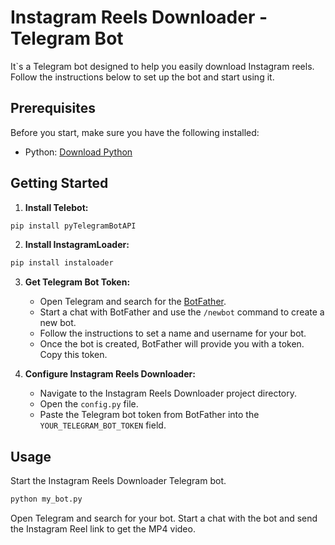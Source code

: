 
# Instagram Reels Downloader - Telegram Bot

It`s a Telegram bot designed to help you easily download Instagram reels. Follow the instructions below to set up the bot and start using it.

## Prerequisites

Before you start, make sure you have the following installed:

- Python: [Download Python](https://www.python.org/downloads/)

## Getting Started

1. **Install Telebot:**
   
```bash
pip install pyTelegramBotAPI
```

2. **Install InstagramLoader:**

```bash
pip install instaloader
```

3. **Get Telegram Bot Token:**
   
   - Open Telegram and search for the [BotFather](https://t.me/BotFather).
   - Start a chat with BotFather and use the `/newbot` command to create a new bot.
   - Follow the instructions to set a name and username for your bot.
   - Once the bot is created, BotFather will provide you with a token. Copy this token.

4. **Configure Instagram Reels Downloader:**
   
   - Navigate to the Instagram Reels Downloader project directory.
   - Open the `config.py` file.
   - Paste the Telegram bot token from BotFather into the `YOUR_TELEGRAM_BOT_TOKEN` field. 
    
## Usage

Start the Instagram Reels Downloader Telegram bot.

```bash
python my_bot.py
```

Open Telegram and search for your bot. Start a chat with the bot and send the Instagram Reel link to get the MP4 video.
